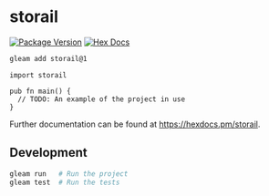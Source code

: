 # storail

[![Package Version](https://img.shields.io/hexpm/v/storail)](https://hex.pm/packages/storail)
[![Hex Docs](https://img.shields.io/badge/hex-docs-ffaff3)](https://hexdocs.pm/storail/)

```sh
gleam add storail@1
```
```gleam
import storail

pub fn main() {
  // TODO: An example of the project in use
}
```

Further documentation can be found at <https://hexdocs.pm/storail>.

## Development

```sh
gleam run   # Run the project
gleam test  # Run the tests
```
